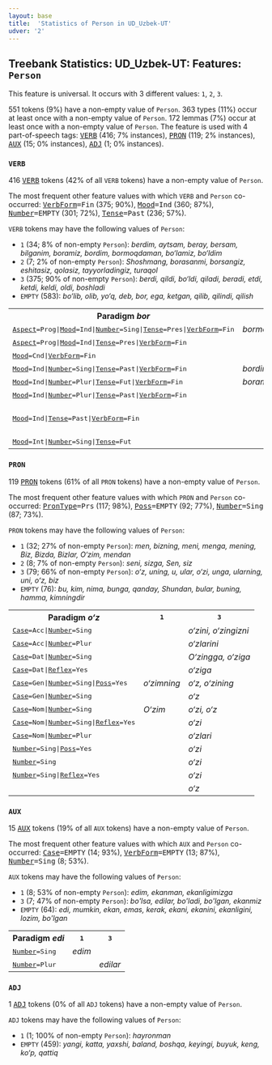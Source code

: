 ```yaml
---
layout: base
title:  'Statistics of Person in UD_Uzbek-UT'
udver: '2'
---
```


## Treebank Statistics: UD_Uzbek-UT: Features: `Person`

This feature is universal.
It occurs with 3 different values: `1`, `2`, `3`.

551 tokens (9%) have a non-empty value of `Person`.
363 types (11%) occur at least once with a non-empty value of `Person`.
172 lemmas (7%) occur at least once with a non-empty value of `Person`.
The feature is used with 4 part-of-speech tags: <tt><a href="uz_ut-pos-VERB.html">VERB</a></tt> (416; 7% instances), <tt><a href="uz_ut-pos-PRON.html">PRON</a></tt> (119; 2% instances), <tt><a href="uz_ut-pos-AUX.html">AUX</a></tt> (15; 0% instances), <tt><a href="uz_ut-pos-ADJ.html">ADJ</a></tt> (1; 0% instances).

### `VERB`

416 <tt><a href="uz_ut-pos-VERB.html">VERB</a></tt> tokens (42% of all `VERB` tokens) have a non-empty value of `Person`.

The most frequent other feature values with which `VERB` and `Person` co-occurred: <tt><a href="uz_ut-feat-VerbForm.html">VerbForm</a></tt><tt>=Fin</tt> (375; 90%), <tt><a href="uz_ut-feat-Mood.html">Mood</a></tt><tt>=Ind</tt> (360; 87%), <tt><a href="uz_ut-feat-Number.html">Number</a></tt><tt>=EMPTY</tt> (301; 72%), <tt><a href="uz_ut-feat-Tense.html">Tense</a></tt><tt>=Past</tt> (236; 57%).

`VERB` tokens may have the following values of `Person`:

* `1` (34; 8% of non-empty `Person`): <em>berdim, aytsam, beray, bersam, bilganim, boramiz, bordim, bormoqdaman, bo‘lamiz, bo‘ldim</em>
* `2` (7; 2% of non-empty `Person`): <em>Shoshmang, borasanmi, borsangiz, eshitasiz, qolasiz, tayyorladingiz, turaqol</em>
* `3` (375; 90% of non-empty `Person`): <em>berdi, qildi, bo‘ldi, qiladi, beradi, etdi, ketdi, keldi, oldi, boshladi</em>
* `EMPTY` (583): <em>bo‘lib, olib, yo‘q, deb, bor, ega, ketgan, qilib, qilindi, qilish</em>

<table>
  <tr><th>Paradigm <i>bor</i></th><th><tt>1</tt></th><th><tt>2</tt></th><th><tt>3</tt></th></tr>
  <tr><td><tt><tt><a href="uz_ut-feat-Aspect.html">Aspect</a></tt><tt>=Prog</tt>|<tt><a href="uz_ut-feat-Mood.html">Mood</a></tt><tt>=Ind</tt>|<tt><a href="uz_ut-feat-Number.html">Number</a></tt><tt>=Sing</tt>|<tt><a href="uz_ut-feat-Tense.html">Tense</a></tt><tt>=Pres</tt>|<tt><a href="uz_ut-feat-VerbForm.html">VerbForm</a></tt><tt>=Fin</tt></tt></td><td><em>bormoqdaman</em></td><td></td><td></td></tr>
  <tr><td><tt><tt><a href="uz_ut-feat-Aspect.html">Aspect</a></tt><tt>=Prog</tt>|<tt><a href="uz_ut-feat-Mood.html">Mood</a></tt><tt>=Ind</tt>|<tt><a href="uz_ut-feat-Tense.html">Tense</a></tt><tt>=Pres</tt>|<tt><a href="uz_ut-feat-VerbForm.html">VerbForm</a></tt><tt>=Fin</tt></tt></td><td></td><td></td><td><em>bormoqda</em></td></tr>
  <tr><td><tt><tt><a href="uz_ut-feat-Mood.html">Mood</a></tt><tt>=Cnd</tt>|<tt><a href="uz_ut-feat-VerbForm.html">VerbForm</a></tt><tt>=Fin</tt></tt></td><td></td><td><em>borsangiz</em></td><td></td></tr>
  <tr><td><tt><tt><a href="uz_ut-feat-Mood.html">Mood</a></tt><tt>=Ind</tt>|<tt><a href="uz_ut-feat-Number.html">Number</a></tt><tt>=Sing</tt>|<tt><a href="uz_ut-feat-Tense.html">Tense</a></tt><tt>=Past</tt>|<tt><a href="uz_ut-feat-VerbForm.html">VerbForm</a></tt><tt>=Fin</tt></tt></td><td><em>bordim</em></td><td></td><td><em>bordi</em></td></tr>
  <tr><td><tt><tt><a href="uz_ut-feat-Mood.html">Mood</a></tt><tt>=Ind</tt>|<tt><a href="uz_ut-feat-Number.html">Number</a></tt><tt>=Plur</tt>|<tt><a href="uz_ut-feat-Tense.html">Tense</a></tt><tt>=Fut</tt>|<tt><a href="uz_ut-feat-VerbForm.html">VerbForm</a></tt><tt>=Fin</tt></tt></td><td><em>boramiz</em></td><td></td><td></td></tr>
  <tr><td><tt><tt><a href="uz_ut-feat-Mood.html">Mood</a></tt><tt>=Ind</tt>|<tt><a href="uz_ut-feat-Number.html">Number</a></tt><tt>=Plur</tt>|<tt><a href="uz_ut-feat-Tense.html">Tense</a></tt><tt>=Past</tt>|<tt><a href="uz_ut-feat-VerbForm.html">VerbForm</a></tt><tt>=Fin</tt></tt></td><td></td><td></td><td><em>borishdi</em></td></tr>
  <tr><td><tt><tt><a href="uz_ut-feat-Mood.html">Mood</a></tt><tt>=Ind</tt>|<tt><a href="uz_ut-feat-Tense.html">Tense</a></tt><tt>=Past</tt>|<tt><a href="uz_ut-feat-VerbForm.html">VerbForm</a></tt><tt>=Fin</tt></tt></td><td></td><td></td><td><em>borardi, boraverdi, bordi</em></td></tr>
  <tr><td><tt><tt><a href="uz_ut-feat-Mood.html">Mood</a></tt><tt>=Int</tt>|<tt><a href="uz_ut-feat-Number.html">Number</a></tt><tt>=Sing</tt>|<tt><a href="uz_ut-feat-Tense.html">Tense</a></tt><tt>=Fut</tt></tt></td><td></td><td><em>borasanmi</em></td><td></td></tr>
</table>

### `PRON`

119 <tt><a href="uz_ut-pos-PRON.html">PRON</a></tt> tokens (61% of all `PRON` tokens) have a non-empty value of `Person`.

The most frequent other feature values with which `PRON` and `Person` co-occurred: <tt><a href="uz_ut-feat-PronType.html">PronType</a></tt><tt>=Prs</tt> (117; 98%), <tt><a href="uz_ut-feat-Poss.html">Poss</a></tt><tt>=EMPTY</tt> (92; 77%), <tt><a href="uz_ut-feat-Number.html">Number</a></tt><tt>=Sing</tt> (87; 73%).

`PRON` tokens may have the following values of `Person`:

* `1` (32; 27% of non-empty `Person`): <em>men, bizning, meni, menga, mening, Biz, Bizda, Bizlar, O‘zim, mendan</em>
* `2` (8; 7% of non-empty `Person`): <em>seni, sizga, Sen, siz</em>
* `3` (79; 66% of non-empty `Person`): <em>o‘z, uning, u, ular, o‘zi, unga, ularning, uni, oʻz, biz</em>
* `EMPTY` (76): <em>bu, kim, nima, bunga, qanday, Shundan, bular, buning, hamma, kimningdir</em>

<table>
  <tr><th>Paradigm <i>o‘z</i></th><th><tt>1</tt></th><th><tt>3</tt></th></tr>
  <tr><td><tt><tt><a href="uz_ut-feat-Case.html">Case</a></tt><tt>=Acc</tt>|<tt><a href="uz_ut-feat-Number.html">Number</a></tt><tt>=Sing</tt></tt></td><td></td><td><em>o‘zini, o‘zingizni</em></td></tr>
  <tr><td><tt><tt><a href="uz_ut-feat-Case.html">Case</a></tt><tt>=Acc</tt>|<tt><a href="uz_ut-feat-Number.html">Number</a></tt><tt>=Plur</tt></tt></td><td></td><td><em>o‘zlarini</em></td></tr>
  <tr><td><tt><tt><a href="uz_ut-feat-Case.html">Case</a></tt><tt>=Dat</tt>|<tt><a href="uz_ut-feat-Number.html">Number</a></tt><tt>=Sing</tt></tt></td><td></td><td><em>O‘zingga, o‘ziga</em></td></tr>
  <tr><td><tt><tt><a href="uz_ut-feat-Case.html">Case</a></tt><tt>=Dat</tt>|<tt><a href="uz_ut-feat-Reflex.html">Reflex</a></tt><tt>=Yes</tt></tt></td><td></td><td><em>o‘ziga</em></td></tr>
  <tr><td><tt><tt><a href="uz_ut-feat-Case.html">Case</a></tt><tt>=Gen</tt>|<tt><a href="uz_ut-feat-Number.html">Number</a></tt><tt>=Sing</tt>|<tt><a href="uz_ut-feat-Poss.html">Poss</a></tt><tt>=Yes</tt></tt></td><td><em>o‘zimning</em></td><td><em>o‘z, o‘zining</em></td></tr>
  <tr><td><tt><tt><a href="uz_ut-feat-Case.html">Case</a></tt><tt>=Gen</tt>|<tt><a href="uz_ut-feat-Number.html">Number</a></tt><tt>=Sing</tt></tt></td><td></td><td><em>o‘z</em></td></tr>
  <tr><td><tt><tt><a href="uz_ut-feat-Case.html">Case</a></tt><tt>=Nom</tt>|<tt><a href="uz_ut-feat-Number.html">Number</a></tt><tt>=Sing</tt></tt></td><td><em>O‘zim</em></td><td><em>o‘zi, o‘z</em></td></tr>
  <tr><td><tt><tt><a href="uz_ut-feat-Case.html">Case</a></tt><tt>=Nom</tt>|<tt><a href="uz_ut-feat-Number.html">Number</a></tt><tt>=Sing</tt>|<tt><a href="uz_ut-feat-Reflex.html">Reflex</a></tt><tt>=Yes</tt></tt></td><td></td><td><em>o‘zi</em></td></tr>
  <tr><td><tt><tt><a href="uz_ut-feat-Case.html">Case</a></tt><tt>=Nom</tt>|<tt><a href="uz_ut-feat-Number.html">Number</a></tt><tt>=Plur</tt></tt></td><td></td><td><em>o‘zlari</em></td></tr>
  <tr><td><tt><tt><a href="uz_ut-feat-Number.html">Number</a></tt><tt>=Sing</tt>|<tt><a href="uz_ut-feat-Poss.html">Poss</a></tt><tt>=Yes</tt></tt></td><td></td><td><em>o‘zi</em></td></tr>
  <tr><td><tt><tt><a href="uz_ut-feat-Number.html">Number</a></tt><tt>=Sing</tt></tt></td><td></td><td><em>o‘zi</em></td></tr>
  <tr><td><tt><tt><a href="uz_ut-feat-Number.html">Number</a></tt><tt>=Sing</tt>|<tt><a href="uz_ut-feat-Reflex.html">Reflex</a></tt><tt>=Yes</tt></tt></td><td></td><td><em>o‘zi</em></td></tr>
  <tr><td><tt></tt></td><td></td><td><em>o‘z</em></td></tr>
</table>

### `AUX`

15 <tt><a href="uz_ut-pos-AUX.html">AUX</a></tt> tokens (19% of all `AUX` tokens) have a non-empty value of `Person`.

The most frequent other feature values with which `AUX` and `Person` co-occurred: <tt><a href="uz_ut-feat-Case.html">Case</a></tt><tt>=EMPTY</tt> (14; 93%), <tt><a href="uz_ut-feat-VerbForm.html">VerbForm</a></tt><tt>=EMPTY</tt> (13; 87%), <tt><a href="uz_ut-feat-Number.html">Number</a></tt><tt>=Sing</tt> (8; 53%).

`AUX` tokens may have the following values of `Person`:

* `1` (8; 53% of non-empty `Person`): <em>edim, ekanman, ekanligimizga</em>
* `3` (7; 47% of non-empty `Person`): <em>bo'lsa, edilar, bo'ladi, bo'lgan, ekanmiz</em>
* `EMPTY` (64): <em>edi, mumkin, ekan, emas, kerak, ekani, ekanini, ekanligini, lozim, bo'lgan</em>

<table>
  <tr><th>Paradigm <i>edi</i></th><th><tt>1</tt></th><th><tt>3</tt></th></tr>
  <tr><td><tt><tt><a href="uz_ut-feat-Number.html">Number</a></tt><tt>=Sing</tt></tt></td><td><em>edim</em></td><td></td></tr>
  <tr><td><tt><tt><a href="uz_ut-feat-Number.html">Number</a></tt><tt>=Plur</tt></tt></td><td></td><td><em>edilar</em></td></tr>
</table>

### `ADJ`

1 <tt><a href="uz_ut-pos-ADJ.html">ADJ</a></tt> tokens (0% of all `ADJ` tokens) have a non-empty value of `Person`.

`ADJ` tokens may have the following values of `Person`:

* `1` (1; 100% of non-empty `Person`): <em>hayronman</em>
* `EMPTY` (459): <em>yangi, katta, yaxshi, baland, boshqa, keyingi, buyuk, keng, ko‘p, qattiq</em>

